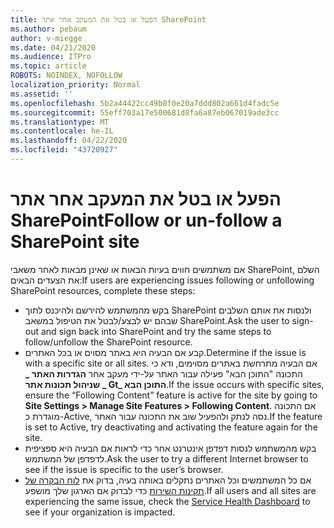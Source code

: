 ```yaml
---
title: הפעל או בטל את המעקב אחר אתר SharePoint
ms.author: pebaum
author: v-miegge
ms.date: 04/21/2020
ms.audience: ITPro
ms.topic: article
ROBOTS: NOINDEX, NOFOLLOW
localization_priority: Normal
ms.assetid: ''
ms.openlocfilehash: 5b2a44422cc49b0f0e20a7ddd802a661d4fadc5e
ms.sourcegitcommit: 55eff703a17e500681d8fa6a87eb067019ade3cc
ms.translationtype: MT
ms.contentlocale: he-IL
ms.lasthandoff: 04/22/2020
ms.locfileid: "43720927"
---
```

# <a name="follow-or-un-follow-a-sharepoint-site"></a><span data-ttu-id="86f8c-102">הפעל או בטל את המעקב אחר אתר SharePoint</span><span class="sxs-lookup"><span data-stu-id="86f8c-102">Follow or un-follow a SharePoint site</span></span>

<span data-ttu-id="86f8c-103">אם משתמשים חווים בעיות הבאות או שאינן מבאות לאחר משאבי SharePoint, השלם את הצעדים הבאים:</span><span class="sxs-lookup"><span data-stu-id="86f8c-103">If users are experiencing issues following or unfollowing SharePoint resources, complete these steps:</span></span>

* <span data-ttu-id="86f8c-104">בקש מהמשתמש להירשם ולהיכנס לתוך SharePoint ולנסות את אותם השלבים שבהם יש לבצע/לבטל את הטיפול במשאב SharePoint.</span><span class="sxs-lookup"><span data-stu-id="86f8c-104">Ask the user to sign-out and sign back into SharePoint and try the same steps to follow/unfollow the SharePoint resource.</span></span>
* <span data-ttu-id="86f8c-105">קבע אם הבעיה היא באתר מסוים או בכל האתרים.</span><span class="sxs-lookup"><span data-stu-id="86f8c-105">Determine if the issue is with a specific site or all sites.</span></span> <span data-ttu-id="86f8c-106">אם הבעיה מתרחשת באתרים מסוימים, ודא כי התכונה "התוכן הבא" פעילה עבור האתר על-ידי מעקב אחר **הגדרות האתר _ שניהול תכונות אתר _ Gt_ התוכן הבא**.</span><span class="sxs-lookup"><span data-stu-id="86f8c-106">If the issue occurs with specific sites, ensure the “Following Content” feature is active for the site by going to **Site Settings > Manage Site Features > Following Content**.</span></span> <span data-ttu-id="86f8c-107">אם התכונה מוגדרת כ-Active, נסה לנתק ולהפעיל שוב את התכונה עבור האתר.</span><span class="sxs-lookup"><span data-stu-id="86f8c-107">If the feature is set to Active, try deactivating and activating the feature again for the site.</span></span>
* <span data-ttu-id="86f8c-108">בקש מהמשתמש לנסות דפדפן אינטרנט אחר כדי לראות אם הבעיה היא ספציפית לדפדפן של המשתמש.</span><span class="sxs-lookup"><span data-stu-id="86f8c-108">Ask the user to try a different Internet browser to see if the issue is specific to the user’s browser.</span></span>
* <span data-ttu-id="86f8c-109">אם כל המשתמשים וכל האתרים נתקלים באותה בעיה, בדוק את [לוח הבקרה של תקינות השירות](https://admin.microsoft.com/AdminPortal/Home#/servicehealth) כדי לבדוק אם הארגון שלך מושפע.</span><span class="sxs-lookup"><span data-stu-id="86f8c-109">If all users and all sites are experiencing the same issue, check the [Service Health Dashboard](https://admin.microsoft.com/AdminPortal/Home#/servicehealth) to see if your organization is impacted.</span></span>
